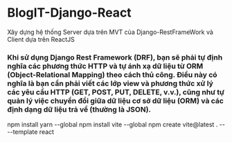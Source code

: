 # BlogIT-Django-React
Xây dựng hệ thống Server dựa trên MVT của Django-RestFrameWork và Client dựa trên ReactJS


### Khi sử dụng Django Rest Framework (DRF), bạn sẽ phải tự định nghĩa các phương thức HTTP và tự ánh xạ dữ liệu từ ORM (Object-Relational Mapping) theo cách thủ công. Điều này có nghĩa là bạn cần phải viết các lớp view và phương thức xử lý các yêu cầu HTTP (GET, POST, PUT, DELETE, v.v.), cũng như tự quản lý việc chuyển đổi giữa dữ liệu cơ sở dữ liệu (ORM) và các định dạng dữ liệu trả về (thường là JSON).

npm install yarn --global
npm install vite --global
npm create vite@latest . -- --template react
